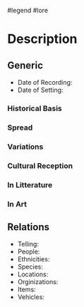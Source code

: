 #legend #lore 
# Description

## Generic
- Date of Recording:
- Date of Setting:

### Historical Basis

### Spread

### Variations

### Cultural Reception

### In Litterature

### In Art

## Relations
- Telling:
- People:
- Ethnicities:
- Species:
- Locations:
- Orginizations:
- Items:
- Vehicles: